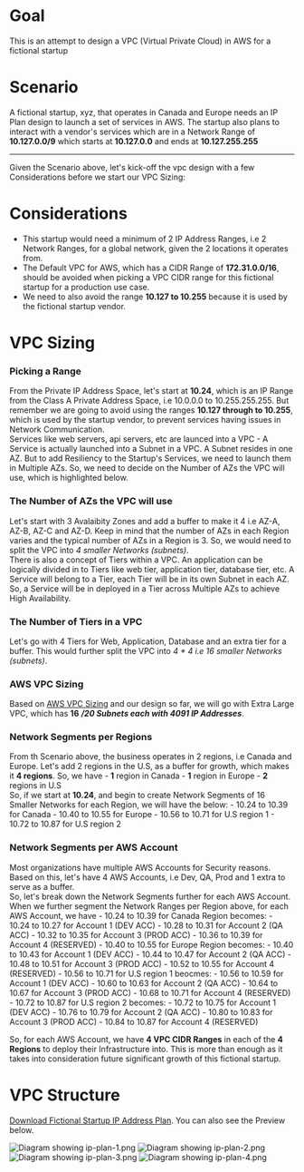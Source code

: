 # Goal
This is an attempt to design a VPC (Virtual Private Cloud) in AWS for a fictional startup 

# Scenario
A fictional startup, xyz, that operates in Canada and Europe needs an IP Plan design to launch a set of services in AWS. The startup also plans to interact with a vendor's services which are in a Network Range of **10.127.0.0/9** which starts at **10.127.0.0** and ends at **10.127.255.255**

<hr/>

Given the Scenario above, let's kick-off the vpc design with a few Considerations before we start  our VPC Sizing:

# Considerations
- This startup would need a minimum of 2 IP Address Ranges, i.e 2 Network Ranges, for a global network, given the 2 locations it operates from.
- The Default VPC for AWS, which has a CIDR Range of **172.31.0.0/16**, should be avoided when picking a VPC CIDR range for this fictional startup for a production use case.
- We need to also avoid the range **10.127 to 10.255** because it is used by the fictional startup vendor.

# VPC Sizing
### Picking a Range
From the Private IP Address Space, let's start at **10.24**, which is an IP Range from the Class A Private Address Space, i.e 10.0.0.0 to 10.255.255.255. 
But remember we are going to avoid using the ranges **10.127 through to 10.255**, which is used by the startup vendor, to prevent services having issues in Network Communication.<br/>
Services like web servers, api servers, etc are launced into a VPC - A Service is actually launched into a Subnet in a VPC. A Subnet resides in one AZ. But to add Resiliency to the Startup's Services, we need to launch them in Multiple AZs. So, we need to decide on the Number of AZs the VPC will use, which is highlighted below. 
<br/>

### The Number of AZs the VPC will use
Let's start with 3 Avalaibity Zones and add a buffer to make it 4 i.e AZ-A, AZ-B, AZ-C and AZ-D. Keep in mind that the number of AZs in each Region varies and the typical number of AZs in a Region is 3. So, we would need to split the VPC into *4 smaller Networks (subnets)*. <br/>
There is also a concept of Tiers within a VPC. An application can be logically divided in to Tiers like web tier, application tier, database tier, etc. A Service will belong to a Tier, each Tier will be in its own Subnet in each AZ. So, a Service will be in deployed in a Tier across Multiple AZs to achieve High Availability. 
<br/>

### The Number of Tiers in a VPC
Let's go with 4 Tiers for Web, Application, Database and an extra tier for a buffer. This would further split the VPC into *4 * 4 i.e 16 smaller Networks (subnets)*. 
<br/>

### AWS VPC Sizing
Based on [AWS VPC Sizing](https://d0.awsstatic.com/aws-answers/AWS_Single_VPC_Design.pdf) and our design so far, we will go with Extra Large VPC, which has **16** **_/20 Subnets each with 4091 IP Addresses_**.
<br/>

### Network Segments per Regions
From th Scenario above, the business operates in 2 regions, i.e Canada and Europe. Let's add 2 regions in the U.S, as a buffer for growth, which makes it **4 regions**. So, we have
    - **1** region in Canada
    - **1** region in Europe
    - **2** regions in U.S <br/>
So, if we start at **10.24**, and begin to create Network Segments of 16 Smaller Networks for each Region, we will have the below:
     - 10.24 to 10.39 for Canada
     - 10.40 to 10.55 for Europe
     - 10.56 to 10.71 for U.S region 1
     - 10.72 to 10.87 for U.S region 2 
<br/>

### Network Segments per AWS Account 
Most organizations have multiple AWS Accounts for Security reasons. Based on this, let's have 4 AWS Accounts, i.e Dev, QA, Prod and 1 extra to serve as a buffer. <br/> So, let's break down the Network Segments further for each AWS Account. When we further segment the Network Ranges per Region above, for each AWS Account, we have
    - 10.24 to 10.39 for Canada Region becomes:
        - 10.24 to 10.27 for Account 1 (DEV ACC)
        - 10.28 to 10.31 for Account 2 (QA ACC)
        - 10.32 to 10.35 for Account 3 (PROD ACC)
        - 10.36 to 10.39 for Account 4 (RESERVED)
    - 10.40 to 10.55 for Europe Region becomes:
        - 10.40 to 10.43 for Account 1 (DEV ACC)
        - 10.44 to 10.47 for Account 2 (QA ACC)
        - 10.48 to 10.51 for Account 3 (PROD ACC)
        - 10.52 to 10.55 for Account 4 (RESERVED)
    - 10.56 to 10.71 for U.S region 1 beocmes:
        - 10.56 to 10.59 for Account 1 (DEV ACC)
        - 10.60 to 10.63 for Account 2 (QA ACC)
        - 10.64 to 10.67 for Account 3 (PROD ACC)
        - 10.68 to 10.71 for Account 4 (RESERVED)
    - 10.72 to 10.87 for U.S region 2 becomes:
        - 10.72 to 10.75 for Account 1 (DEV ACC)
        - 10.76 to 10.79 for Account 2 (QA ACC)
        - 10.80 to 10.83 for Account 3 (PROD ACC)
        - 10.84 to 10.87 for Account 4 (RESERVED)
<br/>

So, for each AWS Account, we have **4 VPC CIDR Ranges** in each of the **4 Regions** to deploy their Infrastructure into. This is more than enough as it takes into consideration future significant growth of this fictional startup.

# VPC Structure
[Download Fictional Startup IP Address Plan](/ip-plan/fictional-startup-ip-address.pdf). You can also see the Preview below.

![Diagram showing ip-plan-1.png](ip-plan/ip-plan-1.png)
![Diagram showing ip-plan-2.png](ip-plan/ip-plan-2.png)
![Diagram showing ip-plan-3.png](ip-plan/ip-plan-3.png)
![Diagram showing ip-plan-4.png](ip-plan/ip-plan-4.png)